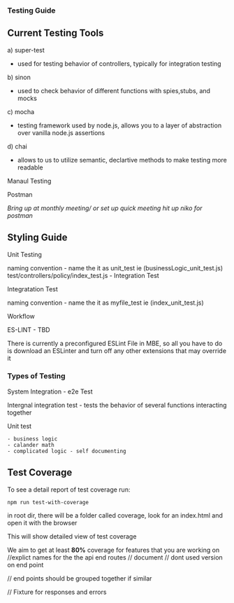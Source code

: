 ### Testing Guide

## Current Testing Tools 
a) super-test 

- used for testing behavior of controllers, typically for integration testing

b) sinon 
 
 - used to check behavior of different functions with spies,stubs, and mocks

c) mocha 

- testing framework used by node.js, allows you to a layer of abstraction over vanilla node.js assertions 

d) chai 

- allows to us to utilize semantic, declartive methods to make testing more readable 


Manaul Testing

Postman 

<i>Bring up at monthly meeting/ or set up quick meeting hit up niko for postman </i>


## Styling Guide 
Unit Testing

naming convention - name the it as unit_test ie (businessLogic_unit_test.js) 
test/controllers/policy/index_test.js - Integration Test

Integratation Test 

naming convention - name the it as myfile_test ie (index_unit_test.js) 

Workflow 

ES-LINT - TBD

There is currently a preconfigured ESLint File in MBE, so all you have to do is download an ESLinter and turn off any other extensions that may override it 


### Types of Testing
System Integration - e2e Test 

Intergnal integration test - tests the behavior of several functions interacting together 

Unit test 

    - business logic 
    - calander math
    - complicated logic - self documenting 


## Test Coverage 

To see a detail report of test coverage run: 
```
npm run test-with-coverage
```

in root dir, there will be a folder called coverage, look for an index.html and open it with the browser

This will show detailed view of test coverage 

We aim to get at least <b>80%</b> coverage for features that you are working on 
//explict names for the the api end routes
// document
// dont used version on end point

// end points should be grouped together if similar 

// Fixture for responses and errors 
